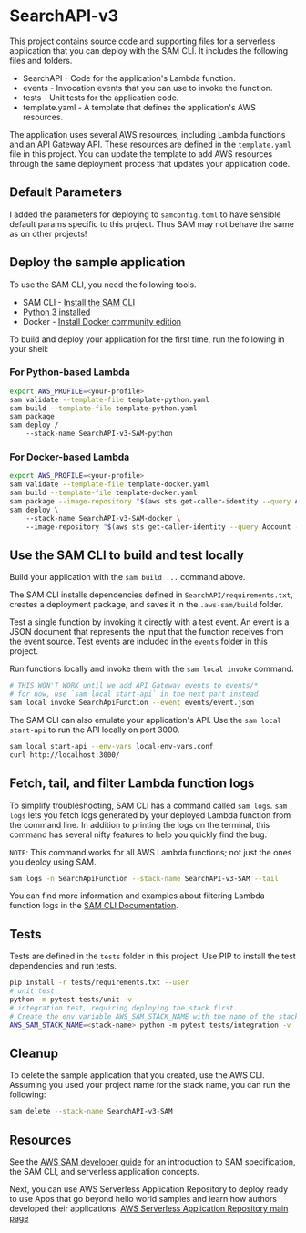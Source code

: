 # SearchAPI-v3

This project contains source code and supporting files for a serverless application that you can deploy with the SAM CLI. It includes the following files and folders.

- SearchAPI - Code for the application's Lambda function.
- events - Invocation events that you can use to invoke the function.
- tests - Unit tests for the application code.
- template.yaml - A template that defines the application's AWS resources.

The application uses several AWS resources, including Lambda functions and an API Gateway API. These resources are defined in the `template.yaml` file in this project. You can update the template to add AWS resources through the same deployment process that updates your application code.

## Default Parameters

I added the parameters for deploying to `samconfig.toml` to have sensible default params specific to this project. Thus SAM may not behave the same as on other projects!

## Deploy the sample application

To use the SAM CLI, you need the following tools.

- SAM CLI - [Install the SAM CLI](https://docs.aws.amazon.com/serverless-application-model/latest/developerguide/serverless-sam-cli-install.html)
- [Python 3 installed](https://www.python.org/downloads/)
- Docker - [Install Docker community edition](https://hub.docker.com/search/?type=edition&offering=community)

To build and deploy your application for the first time, run the following in your shell:

### For Python-based Lambda

```bash
export AWS_PROFILE=<your-profile>
sam validate --template-file template-python.yaml
sam build --template-file template-python.yaml
sam package
sam deploy /
    --stack-name SearchAPI-v3-SAM-python
```

### For Docker-based Lambda

```bash
export AWS_PROFILE=<your-profile>
sam validate --template-file template-docker.yaml
sam build --template-file template-docker.yaml
sam package --image-repository "$(aws sts get-caller-identity --query Account --output text).dkr.ecr.us-east-1.amazonaws.com/searchapi-v3"
sam deploy \ 
    --stack-name SearchAPI-v3-SAM-docker \ 
    --image-repository "$(aws sts get-caller-identity --query Account --output text).dkr.ecr.us-east-1.amazonaws.com/searchapi-v3"
```

## Use the SAM CLI to build and test locally

Build your application with the `sam build ...` command above.

The SAM CLI installs dependencies defined in `SearchAPI/requirements.txt`, creates a deployment package, and saves it in the `.aws-sam/build` folder.

Test a single function by invoking it directly with a test event. An event is a JSON document that represents the input that the function receives from the event source. Test events are included in the `events` folder in this project.

Run functions locally and invoke them with the `sam local invoke` command.

```bash
# THIS WON'T WORK until we add API Gateway events to events/*
# for now, use `sam local start-api` in the next part instead.
sam local invoke SearchApiFunction --event events/event.json
```

The SAM CLI can also emulate your application's API. Use the `sam local start-api` to run the API locally on port 3000.

```bash
sam local start-api --env-vars local-env-vars.conf
curl http://localhost:3000/
```

## Fetch, tail, and filter Lambda function logs

To simplify troubleshooting, SAM CLI has a command called `sam logs`. `sam logs` lets you fetch logs generated by your deployed Lambda function from the command line. In addition to printing the logs on the terminal, this command has several nifty features to help you quickly find the bug.

`NOTE`: This command works for all AWS Lambda functions; not just the ones you deploy using SAM.

```bash
sam logs -n SearchApiFunction --stack-name SearchAPI-v3-SAM --tail
```

You can find more information and examples about filtering Lambda function logs in the [SAM CLI Documentation](https://docs.aws.amazon.com/serverless-application-model/latest/developerguide/serverless-sam-cli-logging.html).

## Tests

Tests are defined in the `tests` folder in this project. Use PIP to install the test dependencies and run tests.

```bash
pip install -r tests/requirements.txt --user
# unit test
python -m pytest tests/unit -v
# integration test, requiring deploying the stack first.
# Create the env variable AWS_SAM_STACK_NAME with the name of the stack we are testing
AWS_SAM_STACK_NAME=<stack-name> python -m pytest tests/integration -v
```

## Cleanup

To delete the sample application that you created, use the AWS CLI. Assuming you used your project name for the stack name, you can run the following:

```bash
sam delete --stack-name SearchAPI-v3-SAM
```

## Resources

See the [AWS SAM developer guide](https://docs.aws.amazon.com/serverless-application-model/latest/developerguide/what-is-sam.html) for an introduction to SAM specification, the SAM CLI, and serverless application concepts.

Next, you can use AWS Serverless Application Repository to deploy ready to use Apps that go beyond hello world samples and learn how authors developed their applications: [AWS Serverless Application Repository main page](https://aws.amazon.com/serverless/serverlessrepo/)
